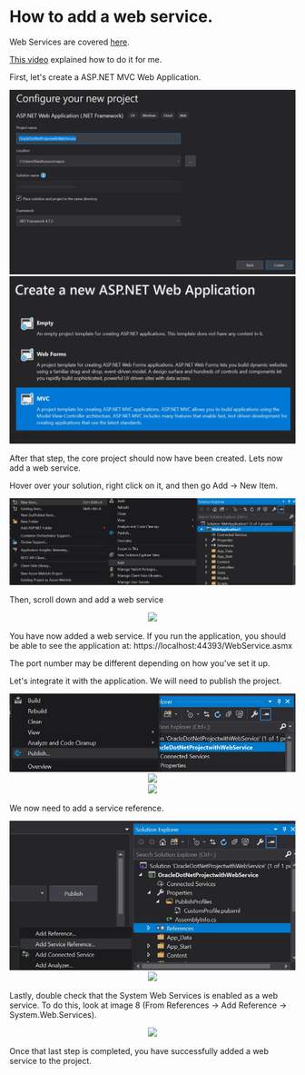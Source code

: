 # How to add a web service.

Web Services are covered [here](https://www.tutorialspoint.com/asp.net/asp.net_web_services.htm).

[This video](https://www.youtube.com/watch?v=1VU8fyaHzO0) explained how to do it for me.

First, let's create a ASP.NET MVC Web Application.
<div align = "center">
<img src = "images/1.jpg">
</div>

<div align = "center">
<img src = "images/2.jpg">
</div>

After that step, the core project should now have been created.
Lets now add a web service.

Hover over your solution, right click on it, and then go Add -> New Item.
<div align = "center">
<img src = "images/3.jpg">
</div> 

Then, scroll down and add a web service
<div align = "center">
<img src = "images/4.jpg">
</div> 

You have now added a web service. 
If you run the application, you should be able to see the application at:
https://localhost:44393/WebService.asmx

The port number may be different depending on how you've set it up.

Let's integrate it with the application.
We will need to publish the project.
<div align = "center">
<img src = "images/5.jpg">
</div>

<div align = "center">
<img src = "images/6.jpg">
</div>

<div align = "center">
<img src = "images/7.jpg">
</div>

We now need to add a service reference.
<div align = "center">
<img src = "images/8.jpg">
</div> 

<div align = "center">
<img src = "images/9.jpg">
</div>

Lastly, double check that the System Web Services is enabled as a web service.
To do this, look at image 8 (From References -> Add Reference -> System.Web.Services).
<div align = "center">
<img src = "images/10.jpg">
</div> 

Once that last step is completed, you have successfully added a web service to the project.